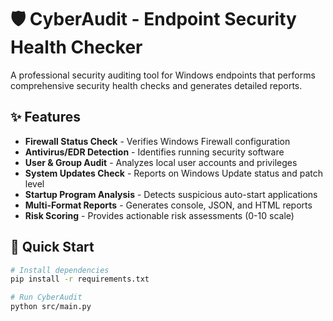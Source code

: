 # 🛡️ CyberAudit - Endpoint Security Health Checker

A professional security auditing tool for Windows endpoints that performs comprehensive security health checks and generates detailed reports.

## ✨ Features

- **Firewall Status Check** - Verifies Windows Firewall configuration
- **Antivirus/EDR Detection** - Identifies running security software  
- **User & Group Audit** - Analyzes local user accounts and privileges
- **System Updates Check** - Reports on Windows Update status and patch level
- **Startup Program Analysis** - Detects suspicious auto-start applications
- **Multi-Format Reports** - Generates console, JSON, and HTML reports
- **Risk Scoring** - Provides actionable risk assessments (0-10 scale)

## 🚀 Quick Start

```bash
# Install dependencies
pip install -r requirements.txt

# Run CyberAudit
python src/main.py